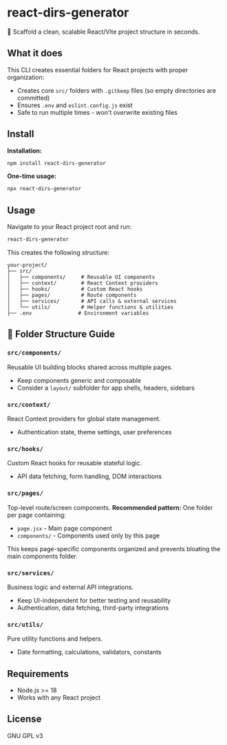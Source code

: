 # react-dirs-generator

🚀 Scaffold a clean, scalable React/Vite project structure in seconds.

## What it does

This CLI creates essential folders for React projects with proper organization:
- Creates core `src/` folders with `.gitkeep` files (so empty directories are committed)
- Ensures `.env` and `eslint.config.js` exist
- Safe to run multiple times - won't overwrite existing files

## Install

**Installation:**
```bash
npm install react-dirs-generator
```

**One-time usage:**
```bash
npx react-dirs-generator
```

## Usage

Navigate to your React project root and run:

```bash
react-dirs-generator
```

This creates the following structure:

```
your-project/
├── src/
│   ├── components/     # Reusable UI components
│   ├── context/        # React Context providers  
│   ├── hooks/          # Custom React hooks
│   ├── pages/          # Route components
│   ├── services/       # API calls & external services
│   └── utils/          # Helper functions & utilities
├── .env               # Environment variables

```

## 📁 Folder Structure Guide

### `src/components/`
Reusable UI building blocks shared across multiple pages.
- Keep components generic and composable
- Consider a `layout/` subfolder for app shells, headers, sidebars

### `src/context/`  
React Context providers for global state management.
- Authentication state, theme settings, user preferences

### `src/hooks/`
Custom React hooks for reusable stateful logic.
- API data fetching, form handling, DOM interactions

### `src/pages/`
Top-level route/screen components.
**Recommended pattern:** One folder per page containing:
- `page.jsx` - Main page component  
- `components/` - Components used only by this page

This keeps page-specific components organized and prevents bloating the main components folder.

### `src/services/`
Business logic and external API integrations.
- Keep UI-independent for better testing and reusability
- Authentication, data fetching, third-party integrations

### `src/utils/`
Pure utility functions and helpers.
- Date formatting, calculations, validators, constants

## Requirements

- Node.js >= 18
- Works with any React project

## License

GNU GPL v3
